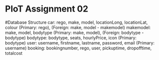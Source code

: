 # PIoT Assignment 02

#Database Structure
car: rego, make, model, locationLong, locationLat, colour (Primary: rego), (Foreign: make, model - makemodel)
makemodel: make, model, bodytype (Primary: make, model), (Foreign: bodytype - bodytype)
bodytype: bodytype, seats, hourlyPrice, icon (Primary: bodytype)
user: username, firstname, lastname, password, email (Primary: username)
booking: bookingnumber, rego, user, pickuptime, dropofftime, totalcost






